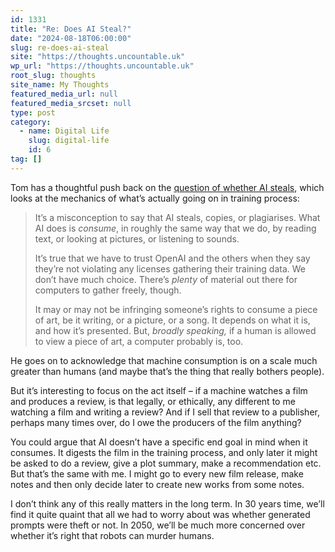 ```yaml
---
id: 1331
title: "Re: Does AI Steal?"
date: "2024-08-18T06:00:00"
slug: re-does-ai-steal
site: "https://thoughts.uncountable.uk"
wp_url: "https://thoughts.uncountable.uk"
root_slug: thoughts
site_name: My Thoughts
featured_media_url: null
featured_media_srcset: null
type: post
category:
  - name: Digital Life
    slug: digital-life
    id: 6
tag: []
---
```



<p>Tom has a thoughtful push back on the <a href="https://endgameviable.com/post/2024/08/does-ai-steal/">question of whether AI steals</a>, which looks at the mechanics of what&#8217;s actually going on in training process:</p>



<blockquote class="wp-block-quote is-style-plain is-layout-flow wp-block-quote-is-layout-flow is-style-plain--7">
<p>It’s a misconception to say that AI steals, copies, or plagiarises. What AI does is <em>consume</em>, in roughly the same way that we do, by reading text, or looking at pictures, or listening to sounds.</p>



<p>It’s true that we have to trust OpenAI and the others when they say they’re not violating any licenses gathering their training data. We don’t have much choice. There’s&nbsp;<em>plenty</em>&nbsp;of material out there for computers to gather freely, though.</p>



<p>It may or may not be infringing someone’s rights to consume a piece of art, be it writing, or a picture, or a song. It depends on what it is, and how it’s presented. But,&nbsp;<em>broadly speaking,</em>&nbsp;if a human is allowed to view a piece of art, a computer probably is, too.</p>
</blockquote>



<p>He goes on to acknowledge that machine consumption is on a scale much greater than humans (and maybe that&#8217;s the thing that really bothers people).</p>



<p>But it&#8217;s interesting to focus on the act itself &#8211; if a machine watches a film and produces a review, is that legally, or ethically, any different to me watching a film and writing a review? And if I sell that review to a publisher, perhaps many times over, do I owe the producers of the film anything?</p>



<p>You could argue that AI doesn&#8217;t have a specific end goal in mind when it consumes.  It digests the film in the training process, and only later it might be asked to do a review, give a plot summary, make a recommendation etc.  But that&#8217;s the same with me.  I might go to every new film release, make notes and then only decide later to create new works from some notes.</p>



<p>I don&#8217;t think any of this really matters in the long term.  In 30 years time, we&#8217;ll find it quite quaint that all we had to worry about was whether generated prompts were theft or not.  In 2050, we&#8217;ll be much more concerned over whether it&#8217;s right that robots can murder humans.</p>



<p></p>
